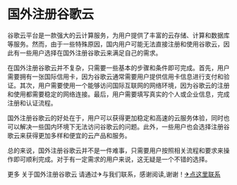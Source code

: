 # 国外注册谷歌云

谷歌云平台是一款强大的云计算服务，为用户提供了丰富的云存储、计算和数据库等服务。然而，由于一些特殊原因，国内用户可能无法直接注册和使用谷歌云，因此有一些用户选择在国外注册谷歌云来满足自己的需求。

在国外注册谷歌云并不复杂，只需要一些基本的步骤和条件即可完成。首先，用户需要拥有一张国际信用卡，因为谷歌云通常需要用户提供信用卡信息进行支付和验证。其次，用户需要使用一个能够访问国际互联网的网络环境，因为谷歌云的注册和使用都需要稳定的网络连接。最后，用户需要填写真实的个人或企业信息，完成注册和认证流程。

国外注册谷歌云的好处在于，用户可以获得更加稳定和高速的云服务体验，同时也可以解决一些国内环境下无法访问谷歌云的问题。此外，一些用户也会选择注册谷歌云来获得更加多样和便宜的云产品和服务。

总的来说，国外注册谷歌云并不是一件难事，只需要用户按照相关流程和要求来操作即可顺利完成。对于有一定需求的用户来说，这无疑是一个不错的选择。

更多 关于国外注册谷歌云 请通过✈与我们联系，感谢阅读,谢谢！[✈点这里联系](https://gg.k02.cc)